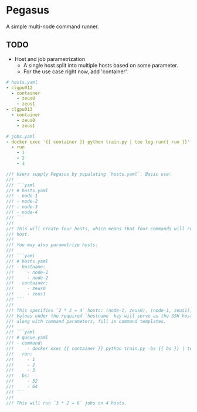 # Pegasus

A simple multi-node command runner.

## TODO

- Host and job parametrization
  - A single host split into multiple hosts based on some parameter.
  - For the use case right now, add 'container'.

```yaml
# hosts.yaml
- clgpu012
  - container
    - zeus0
    - zeus1
- clgpu013
  - container
    - zeus0
    - zeus1
```

```yaml
# jobs.yaml
- docker exec '{{ container }} python train.py | tee log-run{{ run }}'
  - run
    - 1
    - 2
    - 3
```


```rust
//! Users supply Pegasus by populating `hosts.yaml`. Basic use:
//!
//! ```yaml
//! # hosts.yaml
//! - node-1
//! - node-2
//! - node-3
//! - node-4
//! ```
//!
//! This will create four hosts, which means that four commands will run in parallel, one in each
//! host.
//!
//! You may also parametrize hosts:
//!
//! ```yaml
//! # hosts.yaml
//! - hostname:
//!     - node-1
//!     - node-2
//!   container:
//!     - zeus0
//!     - zeus1
//! ```
//!
//! This specifies `2 * 2 = 4` hosts: (node-1, zeus0), (node-1, zeus1), (node-2, zeus0), (node-2, zeus1)
//! Values under the required `hostname` key will serve as the SSH hostname, and all other parameters,
//! along with command parameters, fill in command templates.
//!
//! ```yaml
//! # queue.yaml
//! - command:
//!     - docker exec {{ container }} python train.py -bs {{ bs }} | tee /nfs/logs/train-bs{{ bs }}-run{{ run }}.log
//!   run:
//!     - 1
//!     - 2
//!     - 3
//!   bs:
//!     - 32
//!     - 64
//! ```
//!
//! This will run `3 * 2 = 6` jobs on 4 hosts.
```
